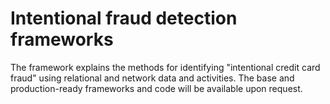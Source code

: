 # Intentional fraud detection frameworks
The framework explains the methods for identifying "intentional credit card fraud" using relational and network data and activities. The base and production-ready frameworks and code will be available upon request.
